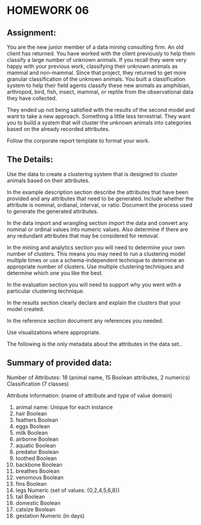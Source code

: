 # HOMEWORK 06 

## Assignment: 
You are the new junior member of a data mining consulting firm.  An old client has returned. You have worked with the client previously to help them classify a large number of unknown animals.  If you recall they were very happy with your previous work, classifying their unknown animals as mammal and non-mammal. Since that project, they returned to get more granular classification of the unknown animals.  You built a classification system to help their field agents classify these new animals as amphibian, arthropod, bird, fish, insect, mammal, or reptile from the observational data they have collected. 
 
They ended up not being satisfied with the results of the second model and want to take a new approach.  Something a little less terrestrial. They want you to build a system that will cluster the unknown animals into categories based on the already recorded attributes. 
 
Follow the corporate report template to format your work. 
 
## The Details: 
 
Use the data to create a clustering system that is designed to cluster animals based on their attributes. 
 
In the example description section describe the attributes that have been provided and any attributes that need to be generated.  Include whether the attribute is nominal, ordianal, interval, or ratio.  Document the process used to generate the generated attributes. 
 
In the data import and wrangling section import the data and convert any nominal or ordinal values into numeric values.  Also determine if there are any redundant attributes that may be considered for removal. 
 
In the mining and analytics section you will need to determine your own number of clusters. This means you may need to run a clustering model multiple times or use a schema-independent technique to determine an appropriate number of clusters. Use multiple clustering techniques and determine which one you like the best. 
 
In the evaluation section you will need to support why you went with a particular clustering technique. 
 
In the results section clearly declare and explain the clusters that your model created. 
 
In the reference section document any references you needed.  
 
Use visualizations where appropriate. 
 
The following is the only metadata about the attributes in the data set.. 
 
## Summary of provided data: 
Number of Attributes: 18 (animal name, 15 Boolean attributes, 2 numerics) Classification (7 classes) 
 
Attribute Information: (name of attribute and type of value domain)    
1. animal name:      Unique for each instance    
2. hair Boolean    
3. feathers Boolean    
4. eggs Boolean    
5. milk Boolean    
6. airborne Boolean    
7. aquatic Boolean    
8. predator Boolean    
9. toothed Boolean   
10. backbone Boolean  
11. breathes Boolean   
12. venomous Boolean   
13. fins Boolean   
14. legs Numeric (set of values: {0,2,4,5,6,8})   
15. tail Boolean   
16. domestic Boolean   
17. catsize Boolean   
18. gestation Numeric (in days)   
